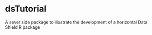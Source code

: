 # dsTutorial
A sever side package to illustrate the development of a horizontal Data Shield R package
